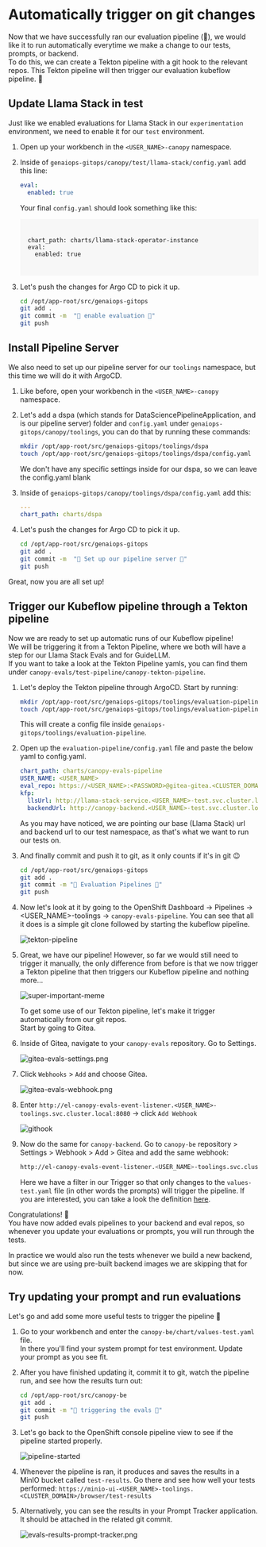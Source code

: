# Automatically trigger on git changes

Now that we have successfully ran our evaluation pipeline (🎉), we would like it to run automatically everytime we make a change to our tests, prompts, or backend.  
To do this, we can create a Tekton pipeline with a git hook to the relevant repos. This Tekton pipeline will then trigger our evaluation kubeflow pipeline. 🔗

## Update Llama Stack in test

Just like we enabled evaluations for Llama Stack in our `experimentation` environment, we need to enable it for our `test` environment.

1. Open up your workbench in the `<USER_NAME>-canopy` namespace.

2. Inside of `genaiops-gitops/canopy/test/llama-stack/config.yaml` add this line:

    ```yaml
    eval:
      enabled: true
    ```

    Your final `config.yaml` should look something like this:

    <div class="highlight" style="background: #f7f7f7; overflow-x: auto; padding: 8px;">
    <pre><code class="language-yaml"> 
    chart_path: charts/llama-stack-operator-instance
    eval:
      enabled: true
    </code></pre>
    </div>

3. Let's push the changes for Argo CD to pick it up.

    ```bash
    cd /opt/app-root/src/genaiops-gitops
    git add .
    git commit -m  "🤔 enable evaluation 🤔"
    git push 
    ```

## Install Pipeline Server

We also need to set up our pipeline server for our `toolings` namespace, but this time we will do it with ArgoCD.

1. Like before, open your workbench in the `<USER_NAME>-canopy` namespace.

2. Let's add a dspa (which stands for DataSciencePipelineApplication, and is our pipeline server) folder and `config.yaml` under `genaiops-gitops/canopy/toolings`, you can do that by running these commands:

    ```bash
    mkdir /opt/app-root/src/genaiops-gitops/toolings/dspa
    touch /opt/app-root/src/genaiops-gitops/toolings/dspa/config.yaml
    ```
    We don't have any specific settings inside for our dspa, so we can leave the config.yaml blank

3. Inside of `genaiops-gitops/canopy/toolings/dspa/config.yaml` add this:
    ```yaml
    ---
    chart_path: charts/dspa
    ```

4. Let's push the changes for Argo CD to pick it up.

    ```bash
    cd /opt/app-root/src/genaiops-gitops
    git add .
    git commit -m  "🪈 Set up our pipeline server 🪈"
    git push 
    ```

Great, now you are all set up!  

## Trigger our Kubeflow pipeline through a Tekton pipeline

Now we are ready to set up automatic runs of our Kubeflow pipeline!  
We will be triggering it from a Tekton Pipeline, where we both will have a step for our Llama Stack Evals and for GuideLLM.  
If you want to take a look at the Tekton Pipeline yamls, you can find them under `canopy-evals/test-pipeline/canopy-tekton-pipeline`.

1. Let's deploy the Tekton pipeline through ArgoCD. Start by running: 

    ```bash
    mkdir /opt/app-root/src/genaiops-gitops/toolings/evaluation-pipeline
    touch /opt/app-root/src/genaiops-gitops/toolings/evaluation-pipeline/config.yaml
    ```
    This will create a config file inside `genaiops-gitops/toolings/evaluation-pipeline`.

2. Open up the `evaluation-pipeline/config.yaml` file and paste the below yaml to config.yaml.

    ```yaml
    chart_path: charts/canopy-evals-pipeline
    USER_NAME: <USER_NAME>
    eval_repo: https://<USER_NAME>:<PASSWORD>@gitea-gitea.<CLUSTER_DOMAIN>/<USER_NAME>/canopy-evals.git
    kfp:
      llsUrl: http://llama-stack-service.<USER_NAME>-test.svc.cluster.local:8321
      backendUrl: http://canopy-backend.<USER_NAME>-test.svc.cluster.local:8000
    ```

    As you may have noticed, we are pointing our base (Llama Stack) url and backend url to our test namespace, as that's what we want to run our tests on.

3. And finally commit and push it to git, as it only counts if it's in git 😉

    ```bash
    cd /opt/app-root/src/genaiops-gitops
    git add .
    git commit -m "🚄 Evaluation Pipelines 🚄"
    git push
    ```

4. Now let's look at it by going to the OpenShift Dashboard -> Pipelines -> <USER_NAME>-toolings -> `canopy-evals-pipeline`. You can see that all it does is a simple git clone followed by starting the kubeflow pipeline.  

    ![tekton-pipeline](images/tekton-pipeline.png)

5. Great, we have our pipeline! However, so far we would still need to trigger it manually, the only difference from before is that we now trigger a Tekton pipeline that then triggers our Kubeflow pipeline and nothing more...

    ![super-important-meme](images/super-important-meme.jpg)

    To get some use of our Tekton pipeline, let's make it trigger automatically from our git repos.  
    Start by going to Gitea.

6. Inside of Gitea, navigate to your `canopy-evals` repository. Go to Settings.

    ![gitea-evals-settings.png](./images/gitea-evals-settings.png)

7. Click `Webhooks` > `Add` and choose Gitea.

    ![gitea-evals-webhook.png](./images/gitea-evals-webhook.png)

8. Enter `http://el-canopy-evals-event-listener.<USER_NAME>-toolings.svc.cluster.local:8080` -> click `Add Webhook`

    ![githook](images/githook.png)

9. Now do the same for `canopy-backend`. Go to `canopy-be` repository > Settings > Webhook > Add > Gitea and add the same webhook:

    ```bash
    http://el-canopy-evals-event-listener.<USER_NAME>-toolings.svc.cluster.local:8080
    ```

    Here we have a filter in our Trigger so that only changes to the `values-test.yaml` file (in other words the prompts) will trigger the pipeline. If you are interested, you can take a look the definition [here](https://github.com/rhoai-genaiops/genaiops-helmcharts/blob/main/charts/canopy-evals-pipeline/templates/triggers/triggers.yaml#L54).


Congratulations! 🎉  
You have now added evals pipelines to your backend and eval repos, so whenever you update your evaluations or prompts, you will run through the tests.

In practice we would also run the tests whenever we build a new backend, but since we are using pre-built backend images we are skipping that for now.

## Try updating your prompt and run evaluations

Let's go and add some more useful tests to trigger the pipeline 🧪

1. Go to your workbench and enter the `canopy-be/chart/values-test.yaml` file.  
    In there you'll find your system prompt for test environment. Update your prompt as you see fit.

2. After you have finished updating it, commit it to git, watch the pipeline run, and see how the results turn out:
    ```bash
    cd /opt/app-root/src/canopy-be
    git add .
    git commit -m "🍋 triggering the evals 🍋"
    git push
    ```
3. Let's go back to the OpenShift console pipeline view to see if the pipeline started properly.  

    ![pipeline-started](images/pipeline-started.png)

4. Whenever the pipeline is ran, it produces and saves the results in a MinIO bucket called `test-results`. Go there and see how well your tests performed: `https://minio-ui-<USER_NAME>-toolings.<CLUSTER_DOMAIN>/browser/test-results`

5. Alternatively, you can see the results in your Prompt Tracker application. It should be attached in the related git commit.
   
    ![evals-results-prompt-tracker.png](./images/evals-results-prompt-tracker.png)